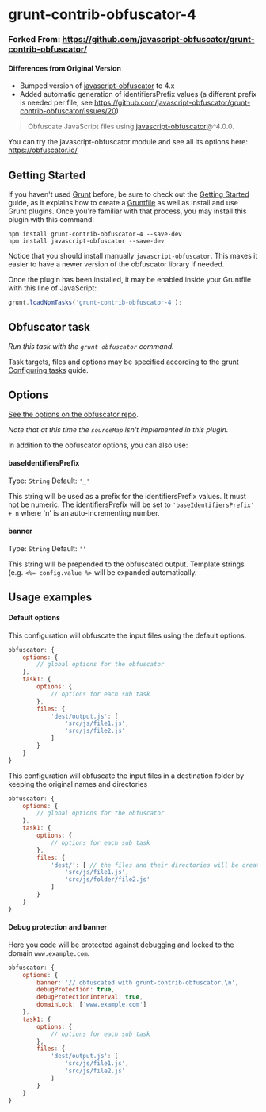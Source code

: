 # grunt-contrib-obfuscator-4

### Forked From: https://github.com/javascript-obfuscator/grunt-contrib-obfuscator/

#### Differences from Original Version

- Bumped version of [javascript-obfuscator](https://github.com/javascript-obfuscator/javascript-obfuscator) to 4.x
- Added automatic generation of identifiersPrefix values
  (a different prefix is needed per file, see https://github.com/javascript-obfuscator/grunt-contrib-obfuscator/issues/20)


> Obfuscate JavaScript files using [javascript-obfuscator](https://github.com/javascript-obfuscator/javascript-obfuscator)@^4.0.0.

You can try the javascript-obfuscator module and see all its options here: https://obfuscator.io/

## Getting Started

If you haven't used [Grunt](http://gruntjs.com/) before, be sure to check out the [Getting Started](http://gruntjs.com/getting-started) guide, as it explains how to create a [Gruntfile](http://gruntjs.com/sample-gruntfile) as well as install and use Grunt plugins. Once you're familiar with that process, you may install this plugin with this command:

```shell
npm install grunt-contrib-obfuscator-4 --save-dev
npm install javascript-obfuscator --save-dev
```

Notice that you should install manually `javascript-obfuscator`. This makes it easier to have a newer version of the obfuscator library if needed.

Once the plugin has been installed, it may be enabled inside your Gruntfile with this line of JavaScript:

```js
grunt.loadNpmTasks('grunt-contrib-obfuscator-4');
```

## Obfuscator task
_Run this task with the `grunt obfuscator` command._

Task targets, files and options may be specified according to the grunt [Configuring tasks](http://gruntjs.com/configuring-tasks) guide.

## Options

[See the options on the obfuscator repo](https://github.com/javascript-obfuscator/javascript-obfuscator#javascript-obfuscator-options).

_Note that at this time the `sourceMap` isn't implemented in this plugin._

In addition to the obfuscator options, you can also use:

#### baseIdentifiersPrefix
Type: `String`
Default: `'_'`

This string will be used as a prefix for the identifiersPrefix values. It must not be numeric. The identifiersPrefix will be set to `'baseIdentifiersPrefix' + n` where 'n' is an auto-incrementing number.


#### banner
Type: `String`
Default: `''`

This string will be prepended to the obfuscated output. Template strings (e.g. `<%= config.value %>` will be expanded automatically.

## Usage examples

#### Default options

This configuration will obfuscate the input files using the default options.

```javascript
obfuscator: {
    options: {
        // global options for the obfuscator
    },
    task1: {
        options: {
            // options for each sub task
        },
        files: {
            'dest/output.js': [
                'src/js/file1.js',
                'src/js/file2.js'
            ]
        }
    }
}
```

This configuration will obfuscate the input files in a destination folder by keeping the original names and directories

```javascript
obfuscator: {
    options: {
        // global options for the obfuscator
    },
    task1: {
        options: {
            // options for each sub task
        },
        files: {
            'dest/': [ // the files and their directories will be created in this folder
                'src/js/file1.js',
                'src/js/folder/file2.js'
            ]
        }
    }
}
```

#### Debug protection and banner

Here you code will be protected against debugging and locked to the domain `www.example.com`.

```javascript
obfuscator: {
    options: {
        banner: '// obfuscated with grunt-contrib-obfuscator.\n',
        debugProtection: true,
        debugProtectionInterval: true,
        domainLock: ['www.example.com']
    },
    task1: {
        options: {
            // options for each sub task
        },
        files: {
            'dest/output.js': [
                'src/js/file1.js',
                'src/js/file2.js'
            ]
        }
    }
}
```
